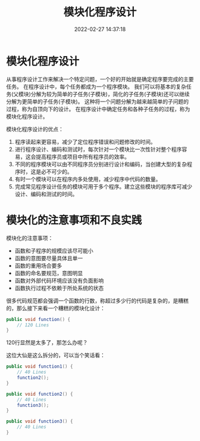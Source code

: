 ﻿---
title: 模块化程序设计
date: 2022-02-27 14:37:18
summary: 本文介绍模块化程序设计的内容。
tags:
- 程序设计
categories:
- 程序设计
---

# 模块化程序设计

从事程序设计工作来解决一个特定问题，一个好的开始就是确定程序要完成的主要任务。
在程序设计中，每个任务都成为一个程序模块。
我们可以将基本的复杂任务(父模块)分解为较为简单的子任务(子模块)，简化的子任务(子模块)还可以继续分解为更简单的子任务(子模块)。
这种将一个问题分解为越来越简单的子问题的过程，称为自顶向下的设计。
在程序设计中确定任务和各种子任务的过程，称为模块化程序设计。

模块化程序设计的优点：
1. 程序读起来更容易，减少了定位程序错误和问题修改的时间。
2. 进行程序设计、编码和测试时，每次针对一个模块比一次性针对整个程序容易，这会提高程序员或项目中所有程序员的效率。
3. 不同的程序模块可以由不同程序员分别进行设计和编码，当创建大型的复杂程序时，这是必不可少的。
4. 有时一个模块可以在程序内多处使用，减少程序中代码的数量。
5. 完成常见程序设计任务的模块可用于多个程序。建立这些模块的程序库可减少设计、编码和测试的时间。

# 模块化的注意事项和不良实践

模块化的注意事项：
- 函数和子程序的规模应该尽可能小
- 函数的意图要尽量具体且单一
- 函数的重用场合要多
- 函数的命名要规范，意图明显
- 函数对外部代码环境应该没有负面影响
- 函数执行过程不依赖于所处系统的状态

很多代码规范都会强调一个函数的行数，称超过多少行的代码是复杂的，是糟糕的，那么接下来看一个糟糕的模块化设计：

```java
public void function() {
    // 120 Lines
}
```

120行显然是太多了，那怎么办呢？

这位大仙是这么拆分的，可以当个笑话看：
```java
public void function1() {
    // 40 Lines
    function2();
}

public void function2() {
    // 40 Lines
    function3();
}

public void function3() {
    // 40 Lines
}
```
